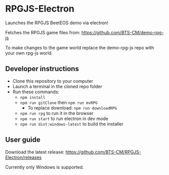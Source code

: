 # RPGJS-Electron

Launches the RPGJS BeetEOS demo via electron!

Fetches the RPGJS game files from: https://github.com/BTS-CM/demo-rpg-js

To make changes to the game world replace the demo-rpg-js repo with your own rpg-js world.

## Developer instructions

- Clone this repository to your computer
- Launch a terminal in the cloned repo folder
- Run these commands:
  - `npm install`
  - `npm run gitClone` then `npm run mvRPG`
    - To replace download: `npm run downloadRPG`
  - `npm run rpg` to run it in the browser
  - `npm run start` to run electron in dev mode
  - `npm run dist:windows-latest` to build the installer

## User guide

Download the latest release: https://github.com/BTS-CM/RPGJS-Electron/releases

Currently only Windows is supported.
